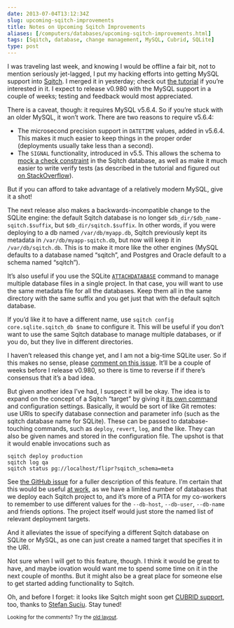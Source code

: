 ```yaml
--- 
date: 2013-07-04T13:12:34Z
slug: upcoming-sqitch-improvements
title: Notes on Upcoming Sqitch Improvements
aliases: [/computers/databases/upcoming-sqitch-improvements.html]
tags: [Sqitch, database, change management, MySQL, Cubrid, SQLite]
type: post
---
```


<p>I was traveling last week, and knowing I would be offline a fair bit, not to mention seriously jet-lagged, I put my hacking efforts into getting MySQL support into <a href="http://sqitch.org/">Sqitch</a>. I merged it in yesterday; check out <a href="https://github.com/theory/sqitch/blob/master/lib/sqitchtutorial-mysql.pod">the tutorial</a> if you’re interested in it. I expect to release v0.980 with the MySQL support in a couple of weeks; testing and feedback would most appreciated.</p>

<p>There is a caveat, though: it requires MySQL v5.6.4. So if you’re stuck with an older MySQL, it won’t work. There are two reasons to require v5.6.4:</p>

<ul>
<li>The microsecond precision support in <code>DATETIME</code> values, added in v5.6.4. This makes it much easier to keep things in the proper order (deployments usually take less than a second).</li>
<li>The <code>SIGNAL</code> functionality, introduced in v5.5. This allows the schema to <a href="https://github.com/theory/sqitch/blob/master/lib/App/Sqitch/Engine/mysql.sql#L132">mock a check constraint</a> in the Sqitch database, as well as make it much easier to write verify tests (as described in the tutorial and figured out <a href="http://stackoverflow.com/q/17406675/79202">on StackOverflow</a>).</li>
</ul>


<p>But if you can afford to take advantage of a relatively modern MySQL, give it a shot!</p>

<p>The next release also makes a backwards-incompatible change to the SQLite engine: the default Sqitch database is no longer <code>$db_dir/$db_name-sqitch.$suffix</code>, but <code>$db_dir/sqitch.$suffix</code>. In other words, if you were deploying to a db named <code>/var/db/myapp.db</code>, Sqitch previously kept its metadata in <code>/var/db/myapp-sqitch.db</code>, but now will keep it in <code>/var/db/sqitch.db</code>. This is to make it more like the other engines (MySQL defaults to a database named “sqitch”, and Postgres and Oracle default to a schema named “sqitch”).</p>

<p>It’s also useful if you use the SQLite <a href="http://www.sqlite.org/lang_attach.html"><code>ATTACHDATABASE</code></a> command to manage multiple database files in a single project. In that case, you will want to use the same metadata file for all the databases. Keep them all in the same directory with the same suffix and you get just that with the default sqitch database.</p>

<p>If you’d like it to have a different name, use <code>sqitch config core.sqlite.sqitch_db $name</code> to configure it. This will be useful if you don’t want to use the same Sqitch database to manage multiple databases, or if you do, but they live in different directories.</p>

<p>I haven’t released this change yet, and I am not a big-time SQLite user. So if this makes no sense, please <a href="https://github.com/theory/sqitch/issues/98">comment on this issue</a>. It’ll be a couple of weeks before I release v0.980, so there is time to reverse if if there’s consensus that it’s a bad idea.</p>

<p>But given another idea I’ve had, I suspect it will be okay. The idea is to expand on the concept of a Sqitch “target” by giving it <a href="https://github.com/theory/sqitch/issues/100">its own command</a> and configuration settings. Basically, it would be sort of like Git remotes: use URIs to specify database connection and parameter info (such as the sqitch database name for SQLite). These can be passed to database-touching commands, such as <code>deploy</code>, <code>revert</code>, <code>log</code>, and the like. They can also be given names and stored in the configuration file. The upshot is that it would enable invocations such as</p>

<pre><code>sqitch deploy production
sqitch log qa
sqitch status pg://localhost/flipr?sqitch_schema=meta
</code></pre>

<p>See <a href="https://github.com/theory/sqitch/issues/100">the GitHub issue</a> for a fuller description of this feature. I’m certain that this would be useful <a href="http://iovation.com/">at work</a>, as we have a limited number of databases that we deploy each Sqitch project to, and it’s more of a PITA for my co-workers to remember to use different values for the <code>--db-host</code>, <code>--db-user</code>, <code>--db-name</code> and friends options. The project itself would just store the named list of relevant deployment targets.</p>

<p>And it alleviates the issue of specifying a different Sqitch database on SQLite or MySQL, as one can just create a named target that specifies it in the URI.</p>

<p>Not sure when I will get to this feature, though. I think it would be great to have, and maybe iovation would want me to spend some time on it in the next couple of months. But it might also be a great place for someone else to get started adding functionality to Sqitch.</p>

<p>Oh, and before I forget: it looks like Sqitch might soon get <a href="https://github.com/theory/sqitch/issues/93">CUBRID support</a>, too, thanks to <a href="https://github.com/stefansbv">Ștefan Suciu</a>. Stay tuned!</p>

<p class="past"><small>Looking for the comments? Try the <a rel="nofollow" href="//past.justatheory.com/computers/databases/upcoming-sqitch-improvements.html">old layout</a>.</small></p>


